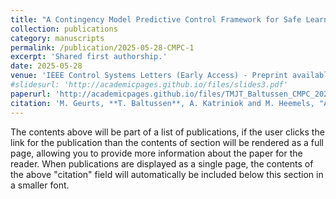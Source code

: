 ```yaml
---
title: "A Contingency Model Predictive Control Framework for Safe Learning"
collection: publications
category: manuscripts
permalink: /publication/2025-05-28-CMPC-1
excerpt: 'Shared first authorship.'
date: 2025-05-28
venue: 'IEEE Control Systems Letters (Early Access) - Preprint available on arXiv'
#slidesurl: 'http://academicpages.github.io/files/slides3.pdf'
paperurl: 'http://academicpages.github.io/files/TMJT_Baltussen_CMPC_2025-06-06.pdf'
citation: 'M. Geurts, **T. Baltussen**, A. Katriniok and M. Heemels, "A Contingency Model Predictive Control Framework for Safe Learning," in IEEE Control Systems Letters, doi: 10.1109/LCSYS.2025.3575191.'
---
```


The contents above will be part of a list of publications, if the user clicks the link for the publication than the contents of section will be rendered as a full page, allowing you to provide more information about the paper for the reader. When publications are displayed as a single page, the contents of the above "citation" field will automatically be included below this section in a smaller font.
